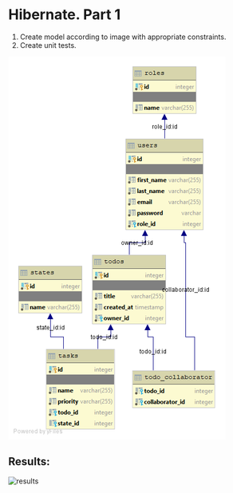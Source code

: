 # Hibernate. Part 1

1. Create model according to image with appropriate constraints.
2. Create unit tests.

![Image](https://github.com/KorbutViacheslav/pre-marathone-training/blob/main/pre-marathone-training/sprint11/src/main/resources/todolist_erd.png?raw=true)

## Results:
![results]()
